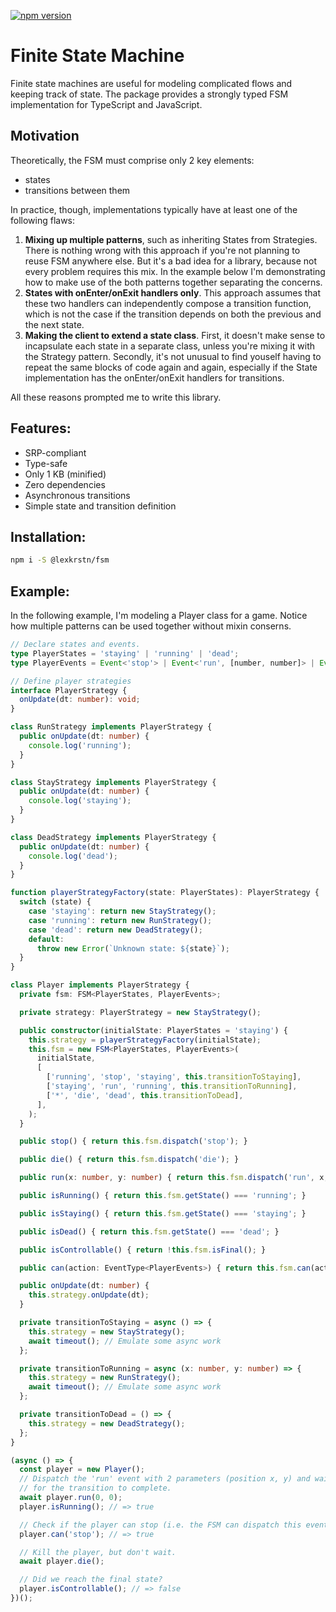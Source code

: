 [![npm version](https://badge.fury.io/js/@lexkrstn%2Ffsm.svg)](https://badge.fury.io/js/@lexkrstn%2Ffsm)

# Finite State Machine

Finite state machines are useful for modeling complicated flows and keeping
track of state. The package provides a strongly typed FSM implementation for
TypeScript and JavaScript.

## Motivation

Theoretically, the FSM must comprise only 2 key elements:
- states
- transitions between them

In practice, though, implementations typically have at least one of the
following flaws:
1. **Mixing up multiple patterns**, such as inheriting States from Strategies.
   There is nothing wrong with this approach if you're not planning to reuse
   FSM anywhere else. But it's a bad idea for a library, because not every
   problem requires this mix. In the example below I'm demonstrating how to
   make use of the both patterns together separating the concerns.
2. **States with onEnter/onExit handlers only**. This approach assumes that
   these two handlers can independently compose a transition function, which
   is not the case if the transition depends on both the previous and the
   next state.
3. **Making the client to extend a state class**. First, it doesn't make sense
   to incapsulate each state in a separate class, unless you're mixing it
   with the Strategy pattern. Secondly, it's not unusual to find youself
   having to repeat the same blocks of code again and again, especially if the
   State implementation has the onEnter/onExit handlers for transitions.

All these reasons prompted me to write this library.

## Features:

- SRP-compliant
- Type-safe
- Only 1 KB (minified)
- Zero dependencies
- Asynchronous transitions
- Simple state and transition definition

## Installation:

```bash
npm i -S @lexkrstn/fsm
```
## Example:

In the following example, I'm modeling a Player class for a game.
Notice how multiple patterns can be used together without mixin conserns.

```typescript
// Declare states and events.
type PlayerStates = 'staying' | 'running' | 'dead';
type PlayerEvents = Event<'stop'> | Event<'run', [number, number]> | Event<'die'>;

// Define player strategies
interface PlayerStrategy {
  onUpdate(dt: number): void;
}

class RunStrategy implements PlayerStrategy {
  public onUpdate(dt: number) {
    console.log('running');
  }
}

class StayStrategy implements PlayerStrategy {
  public onUpdate(dt: number) {
    console.log('staying');
  }
}

class DeadStrategy implements PlayerStrategy {
  public onUpdate(dt: number) {
    console.log('dead');
  }
}

function playerStrategyFactory(state: PlayerStates): PlayerStrategy {
  switch (state) {
    case 'staying': return new StayStrategy();
    case 'running': return new RunStrategy();
    case 'dead': return new DeadStrategy();
    default:
      throw new Error(`Unknown state: ${state}`);
  }
}

class Player implements PlayerStrategy {
  private fsm: FSM<PlayerStates, PlayerEvents>;

  private strategy: PlayerStrategy = new StayStrategy();

  public constructor(initialState: PlayerStates = 'staying') {
    this.strategy = playerStrategyFactory(initialState);
    this.fsm = new FSM<PlayerStates, PlayerEvents>(
      initialState,
      [
        ['running', 'stop', 'staying', this.transitionToStaying],
        ['staying', 'run', 'running', this.transitionToRunning],
        ['*', 'die', 'dead', this.transitionToDead],
      ],
    );
  }

  public stop() { return this.fsm.dispatch('stop'); }

  public die() { return this.fsm.dispatch('die'); }

  public run(x: number, y: number) { return this.fsm.dispatch('run', x, y); }

  public isRunning() { return this.fsm.getState() === 'running'; }

  public isStaying() { return this.fsm.getState() === 'staying'; }

  public isDead() { return this.fsm.getState() === 'dead'; }

  public isControllable() { return !this.fsm.isFinal(); }

  public can(action: EventType<PlayerEvents>) { return this.fsm.can(action); }

  public onUpdate(dt: number) {
    this.strategy.onUpdate(dt);
  }

  private transitionToStaying = async () => {
    this.strategy = new StayStrategy();
    await timeout(); // Emulate some async work
  };

  private transitionToRunning = async (x: number, y: number) => {
    this.strategy = new RunStrategy();
    await timeout(); // Emulate some async work
  };

  private transitionToDead = () => {
    this.strategy = new DeadStrategy();
  };
}

(async () => {
  const player = new Player();
  // Dispatch the 'run' event with 2 parameters (position x, y) and wait
  // for the transition to complete.
  await player.run(0, 0);
  player.isRunning(); // => true

  // Check if the player can stop (i.e. the FSM can dispatch this event)
  player.can('stop'); // => true

  // Kill the player, but don't wait.
  await player.die();

  // Did we reach the final state?
  player.isControllable(); // => false
})();
```
